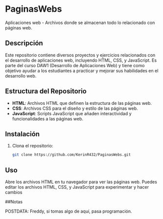 # PaginasWebs

Aplicaciones web - Archivos donde se almacenan todo lo relacionado con páginas web.

## Descripción

Este repositorio contiene diversos proyectos y ejercicios relacionados con el desarrollo de aplicaciones web, incluyendo HTML, CSS, y JavaScript. Es parte del curso DAW1 (Desarrollo de Aplicaciones Web) y tiene como objetivo ayudar a los estudiantes a practicar y mejorar sus habilidades en el desarrollo web.

## Estructura del Repositorio

- **HTML**: Archivos HTML que definen la estructura de las páginas web.
- **CSS**: Archivos CSS para el diseño y estilo de las páginas web.
- **JavaScript**: Scripts JavaScript que añaden interactividad y funcionalidades a las páginas web.

## Instalación

1. Clona el repositorio:
   ```bash
   git clone https://github.com/KerinR432/PaginasWebs.git
## Uso

Abre los archivos HTML en tu navegador para ver las páginas web. Puedes editar los archivos HTML, CSS, y JavaScript para experimentar y hacer cambios

##Notas

POSTDATA: Freddy, si tomas algo de aquí, pasa programación.
